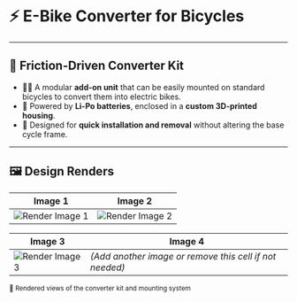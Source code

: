 # ⚡ E-Bike Converter for Bicycles

---

## 🔧 Friction-Driven Converter Kit

- 🚴‍♂️ A modular **add-on unit** that can be easily mounted on standard bicycles to convert them into electric bikes.
- 🔋 Powered by **Li-Po batteries**, enclosed in a **custom 3D-printed housing**.
- 🧩 Designed for **quick installation and removal** without altering the base cycle frame.

---

## 🖼️ Design Renders

| Image 1 | Image 2 |
|---------|---------|
| ![Render Image 1](/Mechatronics_embedded/images/bik1.jpg) | ![Render Image 2](/Mechatronics_embedded/images/bik2.jpg) |

| Image 3 | Image 4 |
|---------|---------|
| ![Render Image 3](/Mechatronics_embedded/images/bik3.jpg) | *(Add another image or remove this cell if not needed)* |

<sub>📸 Rendered views of the converter kit and mounting system</sub>
